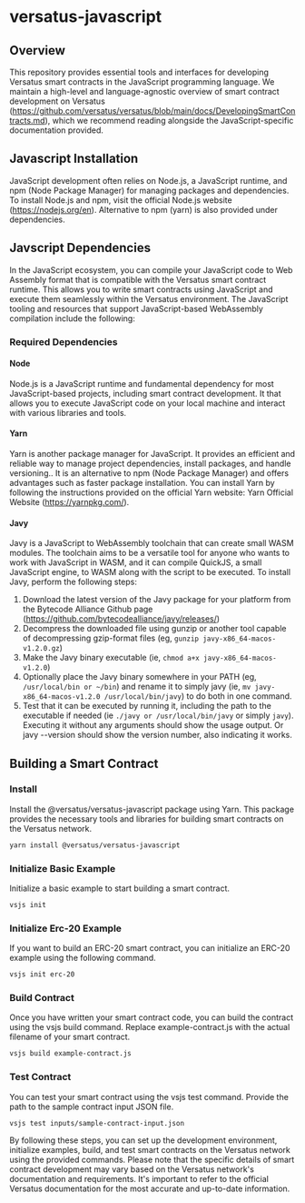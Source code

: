 # versatus-javascript
## Overview
This repository provides essential tools and interfaces for developing Versatus smart contracts in the JavaScript programming language. We maintain a high-level and language-agnostic overview of smart contract development on Versatus (https://github.com/versatus/versatus/blob/main/docs/DevelopingSmartContracts.md), which we recommend reading alongside the JavaScript-specific documentation provided.

## Javascript Installation
JavaScript development often relies on Node.js, a JavaScript runtime, and npm (Node Package Manager) for managing packages and dependencies. To install Node.js and npm, visit the official Node.js website (https://nodejs.org/en). Alternative to npm (yarn) is also provided under dependencies.

## Javscript Dependencies
In the JavaScript ecosystem, you can compile your JavaScript code to Web Assembly format that is compatible with the Versatus smart contract runtime. This allows you to write smart contracts using JavaScript and execute them seamlessly within the Versatus environment. The JavaScript tooling and resources that support JavaScript-based WebAssembly compilation include the following:

### Required Dependencies 
#### Node 
Node.js is a JavaScript runtime and fundamental dependency for most JavaScript-based projects, including smart contract development. It that allows you to execute  JavaScript code on your local machine and interact with various libraries and tools.

#### Yarn
Yarn is another package manager for JavaScript. It provides an efficient and reliable way to manage project dependencies, install packages, and handle versioning.. It is an alternative to npm (Node Package Manager) and offers advantages such as faster package installation. You can install Yarn by following the instructions provided on the official Yarn website: Yarn Official Website (https://yarnpkg.com/).

#### Javy
Javy is a JavaScript to WebAssembly toolchain that can create small WASM modules. The toolchain aims to be a versatile tool for anyone who wants to work with JavaScript in WASM, and it can compile QuickJS, a small JavaScript engine, to WASM along with the script to be executed. To install Javy, perform the following steps:
1. Download the latest version of the Javy package for your platform from the Bytecode Alliance Github page (https://github.com/bytecodealliance/javy/releases/)
2. Decompress the downloaded file using gunzip or another tool capable of decompressing gzip-format files (eg, ```gunzip javy-x86_64-macos-v1.2.0.gz```)
3. Make the Javy binary executable (ie, ```chmod a+x javy-x86_64-macos-v1.2.0```)
4. Optionally place the Javy binary somewhere in your PATH (eg,``` /usr/local/bin or ~/bin```) and rename it to simply javy (ie, ```mv javy-x86_64-macos-v1.2.0 /usr/local/bin/javy```) to do both in one command.
5. Test that it can be executed by running it, including the path to the executable if needed (ie ```./javy or /usr/local/bin/javy``` or simply ```javy```). Executing it without any arguments should show the usage output. Or javy --version should show the version number, also indicating it works.

## Building a Smart Contract

### Install
Install the @versatus/versatus-javascript package using Yarn. This package provides the necessary tools and libraries for building smart contracts on the Versatus network.
```bash
yarn install @versatus/versatus-javascript
```

### Initialize Basic Example
Initialize a basic example to start building a smart contract.
```bash
vsjs init
```

### Initialize Erc-20 Example
If you want to build an ERC-20 smart contract, you can initialize an ERC-20 example using the following command.
```bash
vsjs init erc-20
```

### Build Contract
Once you have written your smart contract code, you can build the contract using the vsjs build command. Replace example-contract.js with the actual filename of your smart contract.
```bash
vsjs build example-contract.js
```

### Test Contract
You can test your smart contract using the vsjs test command. Provide the path to the sample contract input JSON file.
```bash
vsjs test inputs/sample-contract-input.json
```
By following these steps, you can set up the development environment, initialize examples, build, and test smart contracts on the Versatus network using the provided commands.
Please note that the specific details of smart contract development may vary based on the Versatus network's documentation and requirements. It's important to refer to the official Versatus documentation for the most accurate and up-to-date information.
